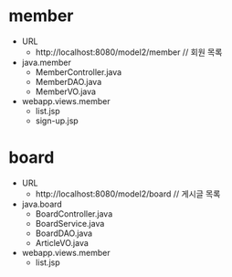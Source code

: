 # member
- URL
	- http://localhost:8080/model2/member	// 회원 목록
- java.member
	- MemberController.java
	- MemberDAO.java
	- MemberVO.java
- webapp.views.member
	- list.jsp
	- sign-up.jsp
	
# board
- URL
	- http://localhost:8080/model2/board	// 게시글 목록
- java.board
	- BoardController.java
	- BoardService.java
	- BoardDAO.java
	- ArticleVO.java
- webapp.views.member
	- list.jsp